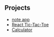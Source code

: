 ## Projects

  *  [note app](https://github.com/BMariscal/note-app)
  *  [React Tic-Tac-Toe](https://github.com/BMariscal/React-Tic-Tac-Toe)
  *  [Calculator](https://github.com/BMariscal/Calculator)

  
